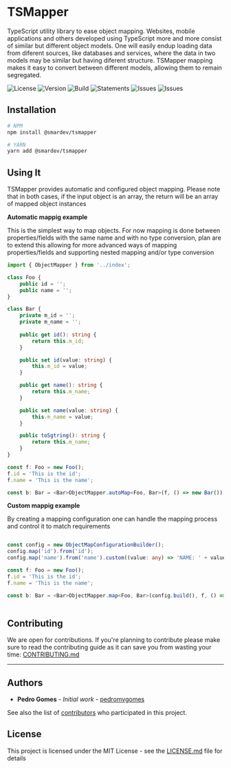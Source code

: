 # TSMapper

TypeScript utility library to ease object mapping.
Websites, mobile applications and others developed using TypeScript more and more consist of similar but different object models. One will easily endup loading data from diferent sources, like databases and services, where the data in two models may be similar but having diferent structure. TSMapper mapping makes it easy to convert between different models, allowing them to remain segregated.

![License](https://img.shields.io/github/license/smardev-inc/tsmapper)
![Version](https://img.shields.io/github/package-json/v/smardev-inc/tsmapper)
![Build](https://img.shields.io/github/workflow/status/smardev-inc/tsmapper/Continuous%20Integration)
![Statements](https://img.shields.io/badge/Coverage-92.65%25-brightgreen.svg)
![Issues](https://img.shields.io/github/issues/smardev-inc/tsmapper)
![Issues](https://img.shields.io/github/commit-activity/w/smardev-inc/tsmapper)

## Installation

```bash
# NPM
npm install @smardev/tsmapper

# YARN
yarn add @smardev/tsmapper
```

## Using It

TSMapper provides automatic and configured object mapping.
Please note that in both cases, if the input object is an array, the return will be an array of mapped object instances

**Automatic mappig example**

This is the simplest way to map objects. For now mapping is done between properties/fields with the same name and with no type conversion, plan are to extend this allowing for more advanced ways of mapping properties/fields and supporting nested mapping and/or type conversion 

```ts
import { ObjectMapper } from '../index';

class Foo {
    public id = '';
    public name = '';
}

class Bar {
    private m_id = '';
    private m_name = '';
    
    public get id(): string {
        return this.m_id;
    }

    public set id(value: string) {
        this.m_id = value;
    }

    public get name(): string {
        return this.m_name;
    }

    public set name(value: string) {
        this.m_name = value;
    }

    public toSgtring(): string {
        return this.m_name;
    }
}

const f: Foo = new Foo();
f.id = 'This is the id';
f.name = 'This is the name';

const b: Bar = <Bar>ObjectMapper.autoMap<Foo, Bar>(f, () => new Bar());
```

**Custom mappig example**

By creating a mapping configuration one can handle the mapping process and control it to match requirements
```ts

const config = new ObjectMapConfigurationBuilder();
config.map('id').from('id');
config.map('name').from('name').custom((value: any) => 'NAME: ' + value); // adds the prefix NAME: to the value

const f: Foo = new Foo();
f.id = 'This is the id';
f.name = 'This is the name';

const b: Bar = <Bar>ObjectMapper.map<Foo, Bar>(config.build(), f, () => new Bar());
        
```

## Contributing

We are open for contributions. If you're planning to contribute please make sure to read the contributing guide as it can save you from wasting your time: [CONTRIBUTING.md](/.github/CONTRIBUTING.md)

---
## Authors

* **Pedro Gomes** - *Initial work* - [pedromvgomes](https://github.com/pedromvgomes)

See also the list of [contributors](https://github.com/smardev-inc/tsmapper/contributors) who participated in this project.

## License

This project is licensed under the MIT License - see the [LICENSE.md](LICENSE.md) file for details
